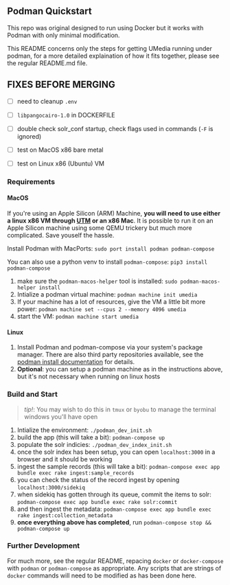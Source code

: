 ## Podman Quickstart

This repo was original designed to run using Docker but it works with Podman with only minimal modification.

This README concerns only the steps for getting UMedia running under podman, for a more detailed explaination of how it fits together, please see the regular README.md file.

## FIXES BEFORE MERGING

- [ ] need to cleanup `.env`

- [ ] `libpangocairo-1.0` in DOCKERFILE

- [ ] double check solr_conf startup, check flags used in commands (`-F` is ignored)

- [ ] test on MacOS x86 bare metal

- [ ] test on Linux x86 (Ubuntu) VM


### Requirements

#### MacOS

If you're using an Apple Silicon (ARM) Machine, **you will need to use either a linux x86 VM through [UTM](https://mac.getutm.app) or an x86 Mac**. It is possible to run it on an Apple Silicon machine using some QEMU trickery but much more complicated. Save youself the hassle.

Install Podman with MacPorts: `sudo port install podman podman-compose`

You can also use a python venv to install `podman-compose`: `pip3 install podman-compose`

1. make sure the `podman-macos-helper` tool is installed: `sudo podman-macos-helper install`
2. Intialize a podman virtual machine: `podman machine init umedia`
3. If your machine has a lot of resources, give the VM a little bit more power: `podman machine set --cpus 2 --memory 4096 umedia`
4. start the VM: `podman machine start umedia`

#### Linux

<!--I’d just like to interject for a moment. What you’re refering to as Linux, is in fact, GNU/Linux, or as I’ve recently taken to calling it, GNU plus Linux. Linux is not an operating system unto itself, but rather another free component of a fully functioning GNU system made useful by the GNU corelibs, shell utilities and vital system components comprising a full OS as defined by POSIX.-->

1. Install Podman and podman-compose via your system's package manager. There are also third party repositories available, see the [podman install documentation](https://podman.io/getting-started/installation#installing-on-linux) for details.
2. **Optional**: you can setup a podman machine as in the instructions above, but it's not necessary when running on linux hosts

### Build and Start

> *tip!*: You may wish to do this in `tmux` or `byobu` to manage the terminal windows you'll have open 

1. Intialize the environment: `./podman_dev_init.sh`
2. build the app (this will take a bit): `podman-compose up`
3. populate the solr indicies: `./podman_dev_index_init.sh`
4. once the solr index has been setup, you can open `localhost:3000` in a browser and it should be working
5. ingest the sample records (this will take a bit): `podman-compose exec app bundle exec rake ingest:sample_records`
6. you can check the status of the record ingest by opening `localhost:3000/sidekiq`
7. when sidekiq has gotten through its queue, commit the items to solr: `podman-compose exec app bundle exec rake solr:commit`
8. and then ingest the metadata: `podman-compose exec app bundle exec rake ingest:collection_metadata`
9. **once everything above has completed**, run `podman-compose stop && podman-compose up`

### Further Development

For much more, see the regular README, repacing `docker` or `docker-compose` with `podman` or `podman-compose` as appropriate. Any scripts that are strings of `docker` commands will need to be modified as has been done here.
